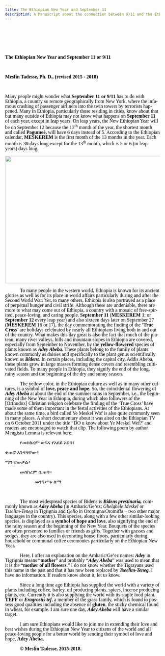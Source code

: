 ```yaml
---
title: The Ethiopian New Year and September 11
description: A Manuscript about the connection between 9/11 and the Ethiopian new year
---
```


<html>
<head>
	<meta http-equiv="content-type" content="text/html; charset=utf-8"/>
	<title></title>
	<meta name="generator" content="LibreOffice 7.0.4.2 (Linux)"/>
	<meta name="created" content="00:00:00"/>
	<meta name="changed" content="00:00:00"/>
	<style type="text/css">
		@page { size: 8.5in 11in; margin-left: 1.25in; margin-right: 1.25in; margin-top: 0.49in; margin-bottom: 0.49in }
		@page:first { }
		p { margin-bottom: 0.1in; direction: ltr; color: #000000; line-height: 115%; text-align: left; orphans: 2; widows: 2; background: transparent; text-decoration: none }
		p.western { font-family: "Times New Roman", serif; font-size: 12pt; font-style: normal; font-weight: normal }
		p.cjk { font-family: "Arial"; font-size: 12pt; font-style: normal; font-weight: normal }
		p.ctl { font-family: "Times New Roman"; font-size: 12pt; font-style: normal; font-weight: normal }
	</style>
</head>
<body lang="en-US" text="#000000" link="#000080" vlink="#800000" dir="ltr">
<div title="header"><p class="western" align="left" style="margin-bottom: 0.47in; border: none; padding: 0in; font-style: normal; font-weight: normal; line-height: 100%; orphans: 2; widows: 2; text-decoration: none">
	<br/>
</div><p class="western" align="center" style="margin-bottom: 0in; border: none; padding: 0in; line-height: 100%">
<br/>

</p>
<p class="western" align="center" style="margin-bottom: 0in; border: none; padding: 0in; line-height: 100%">
<b>The Ethiopian New Year and September 11 or 9/11</b></p>
<p class="western" align="center" style="margin-bottom: 0in; border: none; padding: 0in; line-height: 100%">
<br/>

</p>
<p class="western" align="center" style="margin-bottom: 0in; border: none; padding: 0in; line-height: 100%">
<b>Mesfin Tadesse, Ph. D., (revised 2015 - 2018)</b></p>
<p class="western" style="margin-bottom: 0in; border: none; padding: 0in; line-height: 100%">
<br/>

</p>
<p class="western" align="justify" style="margin-bottom: 0in; border: none; padding: 0in; line-height: 100%">
Many people might wonder what <b>September 11</b> <b>or 9/11</b> has
to do with Ethiopia, a country so remote geographically from New
York, where the infamous crashing of passenger airliners into the
twin towers by terrorists happened. Many in Ethiopia, particularly
those residing in cities, know about that but many outside of
Ethiopia may not know what happens on <b>September 11</b> of each
year, except in leap years. On leap years, the New Ethiopian Year
will be on September 12 because the 13<sup>th</sup> month of the
year, the shortest month and called <b>Pagumeé,</b> will have 6 days
instead of 5. According to the Ethiopian calendar, <b>MESKEREM</b> is
the first month of the 13 months in the year. Each month is 30 days
long except for the 13<sup>th</sup> month, which is 5 or 6 (in leap
years) days long.</p>
<p class="western text-center mt-4 mb-4" align="justify" style="margin-bottom: 0in; border: none; padding: 0in; line-height: 100%">
<img src="/images/ManuscriptPics/Sep11Flowers.png" name="Image1" align="bottom" width="579" height="415" border="0"/>
</p>
<p class="western" align="justify" style="text-indent: 0.5in; margin-bottom: 0in; border: none; padding: 0in; line-height: 100%">
To many people in the western world, Ethiopia is known for its
ancient glories as well as for its place in world affairs
particularly during and after the Second World War. Yet, to many
others, Ethiopia is also portrayed as a place of perpetual hunger and
civil strife. Although these are undeniable, there are more to what
may come out of Ethiopia, a country with a mosaic of free-spirited,
peace-loving, and caring people. <b>September 11</b> (<b>MESKEREM 1</b>;
or <b>September 12</b> every leap year) and also sixteen days later
on September 27 (<b>MESKEREM</b> 16 or 17), the day commemorating the
finding of the ‘<b>True Cross</b>’ are holidays celebrated by
nearly all Ethiopians living both in and out of the country. What
makes this day great is also the fact that much of the plateau, many
river valleys, hills and mountain slopes in Ethiopia are covered,
especially from September to November, by the <b>yellow-flowered</b>
species of plants known as <i><b>Adey Abeba</b></i>. These plants
belong to the family of plants known commonly as daisies and
specifically to the plant genus scientifically known as <i><b>Bidens</b></i>.
In certain places, including the capital city, Addis Abeba, these
plants grow in large masses forming dense covers and resembling
cultivated fields. To many people in Ethiopia, they signify the end
of the long, rainy season and the beginning of the dry and sunny
season. 
</p>
<p class="western" align="justify" style="text-indent: 0.5in; margin-bottom: 0in; border: none; padding: 0in; line-height: 100%">
The yellow color, in the Ethiopian culture as well as in many other
cultures, is a symbol of <b>love, peace and hope</b>. So, the
coincidental flowering of <i><b>Adey Abeba</b></i> at about the end
of the summer rains in September, i.e., the beginning of the New Year
in Ethiopia, during which also followers of the [Orthodox] Christian
religion celebrate the finding of the ‘True Cross’ have made some
of them important in the festal activities of the Ethiopians. At
about the same time, a bird called Ye Meskel Wof is also quite
commonly seen in many places. A short documentary about it was aired
on the Ethiopian TV on 6 October 2011 under the title “DO u know
about Ye Meskel Wef?’ and readers are encouraged to watch that
clip. The following poem by author Mengistu Lemma is relevant here:</p>
<p class="western" style="text-indent: 0.5in; margin-bottom: 0in; border: none; padding: 0in; line-height: 100%">
<font face="Times New Roman"><span lang="hi-IN"><font face="Ebrima">የመስከረም</font>
<font face="Ebrima">ወፍና</font> <font face="Ebrima">የአደይ</font>
<font face="Ebrima">አበባ፣</font></span></font></p>
<p class="western" style="margin-bottom: 0in; border: none; padding: 0in; line-height: 100%">
   <font face="Ebrima, serif">		 </font><font face="Times New Roman"><span lang="hi-IN"><font face="Ebrima">ቀጠሮ</font>
<font face="Ebrima">እንዳላቸው፥</font></span></font></p>
<p class="western" style="margin-bottom: 0in; border: none; padding: 0in; line-height: 100%">
   <font face="Ebrima, serif">		 </font><font face="Times New Roman"><span lang="hi-IN"><font face="Ebrima">ማን</font>
<font face="Ebrima">ያውቃል፥</font></span></font></p>
<p class="western" style="text-indent: 0.5in; margin-bottom: 0in; border: none; padding: 0in; line-height: 100%">
<font face="Times New Roman"><span lang="hi-IN"><font face="Ebrima">መስከረም</font>
<font face="Ebrima">ሲጠባ።</font></span></font></p>
<p class="western" style="margin-left: 0.5in; text-indent: 0.5in; margin-bottom: 0in; border: none; padding: 0in; line-height: 100%">
<font face="Times New Roman"><span lang="hi-IN"><font face="Ebrima">መንግሥቱ</font>
<font face="Ebrima">ለማ</font></span></font></p>
<p class="western" align="justify" style="margin-bottom: 0in; border: none; padding: 0in; line-height: 100%">
<br/>

</p>
<p class="western" align="justify" style="text-indent: 0.5in; margin-bottom: 0in; border: none; padding: 0in; line-height: 100%">
The most widespread species of Bidens is <i><b>Bidens prestinaria,
</b></i>commonly known as<i><b> Adey Abeba</b></i> (in Amharic/Ge’ez;
<i>Ghelghele Meskel</i> or <i>Tsselim-Teneg</i> in Tigrignia and
<i>Qello</i> in Oromigna/Oromiffa – two other major languages in
the country). This species, along with a few other similar-looking
species, is displayed as a <b>symbol of hope and love</b>, also
signifying the end of the rainy season and the beginning of the New
Year. Bouquets of the species are often presented to families or
friends as gifts. Together with grasses and sedges, they are also
used in decorating house floors, particularly during household or
communal coffee ceremonies particularly on the Ethiopian New Year. 
</p>
<p class="western" align="justify" style="text-indent: 0.5in; margin-bottom: 0in; border: none; padding: 0in; line-height: 100%">
Here, I offer an explanation on the Amharic/Ge’ez names: <i><b>Adey</b></i>
in Tigrignia means “<b>mother</b>” and probably “<i><b>Adey
Abeba</b></i>” was used to mean that it is the “<b>mother of all
flowers</b>.” I do not know whether the Tigrayans used this name in
the past and that it has now been replaced by <i><b>Tseelim-Teneg</b></i>.
I have no information. If readers know about it, let us know.</p>
<p class="western" align="justify" style="text-indent: 0.5in; margin-bottom: 0in; border: none; padding: 0in; line-height: 100%">
Since a long time ago Ethiopia has supplied the world with a variety
of plants including coffee, barley, oil producing plants, spices,
incense producing plants, etc. Currently it is also supplying the
world with its staple food plant, <b>TEFF</b> or <i><b>Eragrostis
tef</b></i>, a member of the grass family, which is found to possess
good qualities including the absence of <b>gluten</b>, the sticky
chemical found in wheat, for example. I am sure one day, <i><b>Adey
Abeba</b></i> will have a similar target. 
</p>
<p class="western" align="justify" style="text-indent: 0.5in; margin-bottom: 0in; border: none; padding: 0in; line-height: 100%">
I am sure Ethiopians would like to join me in extending their love
and best wishes during the Ethiopian New Year to citizens of the
world and all peace-loving people for a better world by sending their
symbol of love and hope, <b>Adey Abeba.</b></p>
<p class="western" align="justify" style="text-indent: 0.5in; margin-bottom: 0in; border: none; padding: 0in; line-height: 100%">
 <b>© Mesfin Tadesse, 2015-2018.</b></p>
<p class="western" style="margin-bottom: 0in; border: none; padding: 0in; line-height: 100%">
<br/>

</p>
<div title="footer"><p class="western" align="left" style="margin-top: 0.47in; margin-bottom: 0in; border: none; padding: 0in; font-style: normal; font-weight: normal; line-height: 100%; orphans: 2; widows: 2; text-decoration: none">
	<br/>
</div>
</body>
</html>